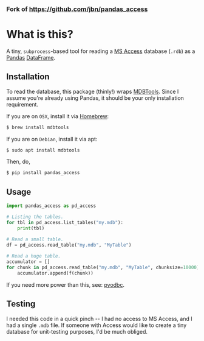 ### Fork of https://github.com/jbn/pandas_access

# What is this?

A tiny, `subprocess`-based tool for reading a 
[MS Access](https://products.office.com/en-us/access) 
database (`.rdb`) as a [Pandas](http://pandas.pydata.org/) 
[DataFrame](http://pandas.pydata.org/pandas-docs/stable/generated/pandas.DataFrame.html). 

## Installation

To read the database, this package (thinly!) wraps 
[MDBTools](https://github.com/mdbtools/mdbtools). Since I assume you're already 
using Pandas, it should be your only installation requirement. 

If you are on `OSX`, install it via [Homebrew](http://brew.sh/):

```sh
$ brew install mdbtools
```

If you are on `Debian`, install it via apt:
```sh
$ sudo apt install mdbtools
```

Then, do,
```sh
$ pip install pandas_access
```

## Usage

```python
import pandas_access as pd_access

# Listing the tables.
for tbl in pd_access.list_tables("my.mdb"):
    print(tbl)
    
# Read a small table.
df = pd_access.read_table("my.mdb", "MyTable")

# Read a huge table.
accumulator = []
for chunk in pd_access.read_table("my.mdb", "MyTable", chunksize=10000):
    accumulator.append(f(chunk))
```

If you need more power than this, see: 
[pyodbc](https://github.com/mkleehammer/pyodbc).

## Testing

I needed this code in a quick pinch -- I had no access to MS Access, and I had
a single `.mdb` file. If someone with Access would like to create a tiny 
database for unit-testing purposes, I'd be much obliged. 

